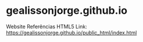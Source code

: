 # gealissonjorge.github.io
Website Referências HTML5
Link: https://gealissonjorge.github.io/public_html/index.html
